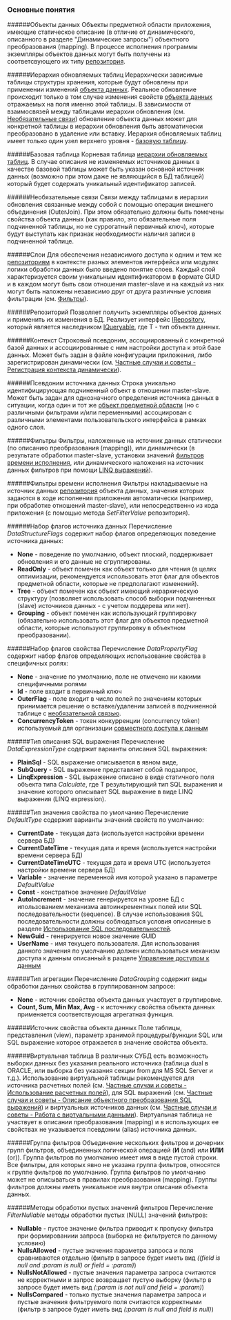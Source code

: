 ### Основные понятия

######Объекты данных
Объекты предметной области приложения, имеющие статическое описание (в отличие от динамического, описанного в разделе "Динамические запросы") объектного преобразования (mapping). В процессе исполнения программы экземпляры объектов данных могут быть получены из соответсвующего их типу [репозитория](#Репозиторий).

######Иерархия обновляемых таблиц
Иерархически зависимые таблицы структуры хранения, которые будут обновлены при применении изменений [объекта данных](#Объекты-данных). Реальное обновление происходит только в том случае изменения свойств [объекта данных](#Объекты-данных) отражаемых на поля именно этой таблицы. В зависимости от взаимосвязей между таблицами иерархии обновления (см. [Необязательные связи](#Необязательные-связи)) обновление объекта данных может для конкретной таблицы в иерархии обновления быть автоматически преобразовано в удаление или вставку. Иерархия обновляемых таблиц имеет только один узел верхнего уровня - [базовую таблицу](#Базовая-таблица).

######Базовая таблица
Корневая таблица [иерархии обновляемых таблиц](#Иерархия-обновляемых-таблиц). В случае описания не изменяемых источников данных в качестве базовой таблицы может быть указан основной источник данных (возможно при этом даже не являющийся в БД таблицей) который будет содержать уникальный идентификатор записей.

######Необязательные связи
Связи между таблицами в иерархии обновления связанные между собой с помощью операции внешнего объединения (OuterJoin). При этом обязательно должны быть помечены свойства объекта данных (как правило, это обязательные поля подчиненной таблицы, но не суррогатный первичный ключ), которые будут выступать как признак необходимости наличия записи в подчиненной таблице.

######Слои
Для обеспечения независимого доступа к одним и тем же [репозиториям](#Репозиторий) в контексте разных элементов интерфейса или модулях логики обработки данных было введено понятие слоев. Каждый слой характеризуется своим уникальным идентификатором в формате GUID и в каждом могут быть свои отношения master-slave и на каждый из них могут быть наложены независимо друг от друга различные условия фильтрации (см. [Фильтры](#Фильтры)).

######Репозиторий
Позволяет получить экземпляры объектов данных и применить их изменения в БД. Реализует интерфейс [IRepository<T>](https://htmlpreview.github.io/?https://raw.githubusercontent.com/mickfierte/XData/master/docs/html/interface_x_data_object_1_1_i_repository.html), который является наследником [IQueryable<T>](https://msdn.microsoft.com/ru-ru/library/bb351562(v=vs.110).aspx), где T - тип объекта данных.

######Контекст
Cтроковый псевдоним, ассоциированный с конкретной базой данных и ассоциированные с ним настройки доступа к этой базе данных. Может быть задан в файле конфигурации приложения, либо зарегистрирован динамически (см. [Частные случаи и советы - Регистрация контекста динамически](./tips_and_triks.md#Регистрация-контекста-динамически)).

######Псевдоним источника данных
Строка уникально идентифицирующая подчиненный объект в отношении master-slave. Может быть задан для однозначного определения источника данных в ситуации, когда один и тот же [объект предметной области](#Объекты-данных) (но с различными фильтрами и/или переменными) ассоциирован с различными элементами пользовательского интерфейса в рамках одного слоя.

######Фильтры
Фильтры, наложенные на источник данных статически (по описанию преобразования (mapping)), или динамически (в результате обработки master-slave, установки значений [фильтров времени исполнения](#Фильтры-времени-исполнения), или динамического наложения на источник данных фильтров при помощи [LINQ выражений](./linq.md)).

######Фильтры времени исполнения
Фильтры накладываемые на источник данных [репозитория](#Репозиторий) объекта данных, значения которых задаются в ходе исполнения приложения автоматически (например, при обработке отношений master-slave), или непосредственно из кода приложения (с помощью метода *SetFilterValue* репозитория).

######Набор флагов источника данных
Перечисление *DataStructureFlags* содержит набор флагов определяющих поведение источника данных:
* **None** - поведение по умолчанию, объект плоский, поддерживает обновления и его данные не сгруппированы.
* **ReadOnly** - объект помечен как объект только для чтения (в целях оптимизации, рекомендуется использовать этот флаг для объектов предметной области, которые не предполагают изменений).
* **Tree** - объект помечен как объект имеющий иерархическую структуру (позволяет использовать способ выборки подчиненных (slave) источников данных - с учетом поддерева или нет).
* **Grouping** - объект помечен как использующий группировку (обязательно использовать этот флаг для объектов предметной области, которые используют группировку в объектном преобразовании).

######Набор флагов свойства
Перечисление *DataPropertyFlag* содержит набор флагов определяющих использование свойства в специфичных ролях:
* **None** - значение по умолчанию, поле не отмечено ни какими специфичными ролями
* **Id** - поле входит в первичный ключ
* **OuterFlag** - поле входит в число полей по значениям которых принимается решение о вставке/удалении записей в подчиненной таблице с [необязательной связью](#Необязательные-связи).
* **ConcurrencyToken** - токен конкурренции (concurrency token) используемый для организации [совместного доступа к данным](./locking.md)

######Тип описания SQL выражения 
Перечисление *DataExpressionType* содержит варианты описания SQL выражения:
* **PlainSql** - SQL выражение описывается в явном виде, 
* **SubQuery** - SQL выражение представляет собой подзапрос,
* **LinqExpression** - SQL выражение описано в виде статичного поля объекта типа *Calculate<T>*, где T результирующий тип SQL выражения и значение которого описывает SQL выражение в виде LINQ выражения (LINQ expression).

######Тип значения свойства по умолчанию
Перечисление *DefaultType* содержит варианты значений свойств по умолчанию:
* **CurrentDate** - текущая дата (используется настройки времени сервера БД)
* **CurrentDateTime** - текущая дата и время (используется настройки времени сервера БД)
* **CurrentDateTimeUTC** - текущая дата и время UTC (используется настройки времени сервера БД)
* **Variable** - значение переменной имя которой указано в параметре *DefaultValue*
* **Const** - констратное значение *DefaultValue*
* **AutoIncrement** - значение генерируется на уровне БД с ипользованием механизма автоинкрементных полей или SQL последовательности (sequence). В случае использования SQL последовательности должны соблюдаться условия описанные в разделе [Использование SQL последовательностей](./tips_and_triks.md#Использование-sql-последовательностей).
* **NewGuid** - генерируется новое значение GUID
* **UserName** - имя текущего пользователя. Для использования данного значения по умолчанию должен использоваться механизм доступа к данным описанный в разделе [Управление доступом к данным](./data_access.md)

######Тип агрегации
Перечисление *DataGrouping* содержит виды обработки данных свойства в группированном запросе:
* **None** - источник свойства объекта данных участвует в группировке.
* **Count, Sum, Min Max, Avg** - к источнику свойства объекта данных применяется соответствующая агрегатная функция.

######Источник свойства объекта данных
Поле таблицы, представления (view), параметр хранимой процедуры/функции SQL или SQL выражение которое отражается в значение свойства объекта.

######Виртуальная таблица
В различных СУБД есть возможность выборки данных без указания реального источника (таблица dual в ORACLE, или выборка без указания секции from для MS SQL Server и т.д.). Использование виртуальной таблицы рекомендуется для источника расчетных полей (см. [Частные случаи и советы - Использование расчетных полей](./tips_and_triks.md#Использование-расчетных-полей)), для SQL выражений (см. [Частные случаи и советы - Описание объектного преобразования SQL выражений](./tips_and_triks.md#Описание-объектного-преобразования-SQL-выражений)) и виртуальных источников данных (см. [Частные случаи и советы - Работа с виртуальными данными](./tips_and_triks.md#Работа-с-виртуальными-данными)). Виртуальная таблица не участвует в описании преобразования (mapping) и в использующих ее свойствах не указывается псевдоним (alias) источника данных.

######Группа фильтров
Объединение нескольких фильтров и дочерних групп фильтров, объединенных логической операцией (**И** (and) или **ИЛИ** (or)). Группа фильтров по умолчанию имеет имя в виде пустой строки. Все фильтры, для которых явно не указана группа фильтров, относятся к группе фильтров по умолчанию. Группа фильтров по умолчанию может не описываться в правилах преобразования (mapping). Группы фильтров должны иметь уникальное имя внутри описания объекта данных.

######Методы обработки пустых значений фильтров
Перечисление *FilterNullable* методы обработки пустых (NULL) значений фильтров:
* **Nullable** - пустое значение фильтра приводит к пропуску фильтра при формированиии запроса (выборка не фильтруется по данному условию)
* **NullsAllowed** - пустые значения параметра запроса и поля сравниваются отдельно (фильтр в запросе будет иметь вид *((field is null and :param is null) or field = :param)*)
* **NullsNotAllowed** - пустые значения параметра запроса считаются не корректными и запрос возвращает пустую выборку (фильтр в запросе будет иметь вид *(:param is not null and field = :param)*)
* **NullsCompared** - только пустые значения параметра запроса и пустые значения фильтруемого поля считаются корректными (фильтр в запросе будет иметь вид *(:param is null and field is null)*)

